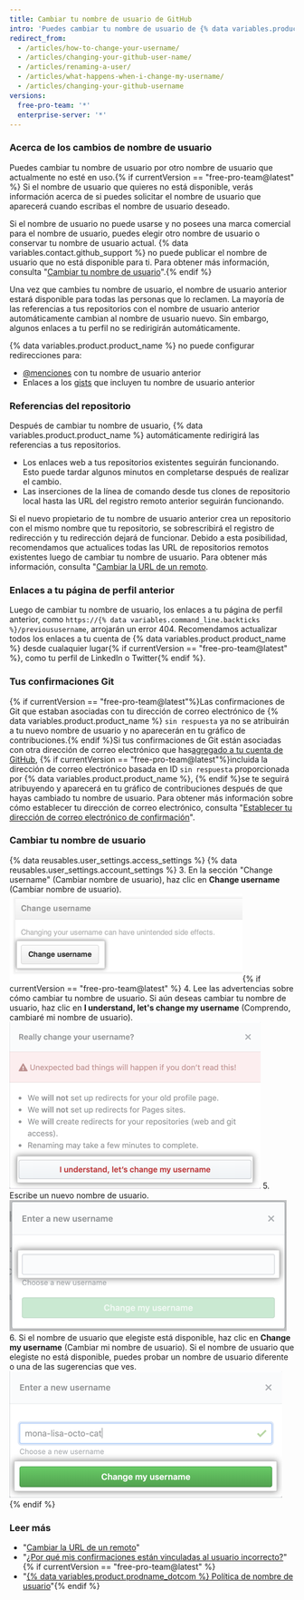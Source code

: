 ```yaml
---
title: Cambiar tu nombre de usuario de GitHub
intro: 'Puedes cambiar tu nombre de usuario de {% data variables.product.product_name %} en cualquier momento.'
redirect_from:
  - /articles/how-to-change-your-username/
  - /articles/changing-your-github-user-name/
  - /articles/renaming-a-user/
  - /articles/what-happens-when-i-change-my-username/
  - /articles/changing-your-github-username
versions:
  free-pro-team: '*'
  enterprise-server: '*'
---
```


### Acerca de los cambios de nombre de usuario

Puedes cambiar tu nombre de usuario por otro nombre de usuario que actualmente no esté en uso.{% if currentVersion == "free-pro-team@latest" %} Si el nombre de usuario que quieres no está disponible, verás información acerca de si puedes solicitar el nombre de usuario que aparecerá cuando escribas el nombre de usuario deseado.

Si el nombre de usuario no puede usarse y no posees una marca comercial para el nombre de usuario, puedes elegir otro nombre de usuario o conservar tu nombre de usuario actual. {% data variables.contact.github_support %} no puede publicar el nombre de usuario que no está disponible para ti. Para obtener más información, consulta "[Cambiar tu nombre de usuario](#changing-your-username)".{% endif %}

Una vez que cambies tu nombre de usuario, el nombre de usuario anterior estará disponible para todas las personas que lo reclamen. La mayoría de las referencias a tus repositorios con el nombre de usuario anterior automáticamente cambian al nombre de usuario nuevo. Sin embargo, algunos enlaces a tu perfil no se redirigirán automáticamente.

{% data variables.product.product_name %} no puede configurar redirecciones para:
- [@menciones](/articles/basic-writing-and-formatting-syntax/#mentioning-people-and-teams) con tu nombre de usuario anterior
- Enlaces a los [gists](/articles/creating-gists) que incluyen tu nombre de usuario anterior

### Referencias del repositorio

Después de cambiar tu nombre de usuario, {% data variables.product.product_name %} automáticamente redirigirá las referencias a tus repositorios.
- Los enlaces web a tus repositorios existentes seguirán funcionando. Esto puede tardar algunos minutos en completarse después de realizar el cambio.
- Las inserciones de la línea de comando desde tus clones de repositorio local hasta las URL del registro remoto anterior seguirán funcionando.

Si el nuevo propietario de tu nombre de usuario anterior crea un repositorio con el mismo nombre que tu repositorio, se sobrescribirá el registro de redirección y tu redirección dejará de funcionar. Debido a esta posibilidad, recomendamos que actualices todas las URL de repositorios remotos existentes luego de cambiar tu nombre de usuario. Para obtener más información, consulta "[Cambiar la URL de un remoto](/articles/changing-a-remote-s-url).

### Enlaces a tu página de perfil anterior

Luego de cambiar tu nombre de usuario, los enlaces a tu página de perfil anterior, como `https://{% data variables.command_line.backticks %}/previoususername`, arrojarán un error 404. Recomendamos actualizar todos los enlaces a tu cuenta de {% data variables.product.product_name %} desde cualaquier lugar{% if currentVersion == "free-pro-team@latest" %}, como tu perfil de LinkedIn o Twitter{% endif %}.

### Tus confirmaciones Git

{% if currentVersion == "free-pro-team@latest"%}Las confirmaciones de Git que estaban asociadas con tu dirección de correo electrónico de {% data variables.product.product_name %} `sin respuesta` ya no se atribuirán a tu nuevo nombre de usuario y no aparecerán en tu gráfico de contribuciones.{% endif %}Si tus confirmaciones de Git están asociadas con otra dirección de correo electrónico que has[agregado a tu cuenta de GitHub](/articles/adding-an-email-address-to-your-github-account), {% if currentVersion == "free-pro-team@latest"%}incluida la dirección de correo electrónico basada en ID `sin respuesta` proporcionada por {% data variables.product.product_name %}, {% endif %}se te seguirá atribuyendo y aparecerá en tu gráfico de contribuciones después de que hayas cambiado tu nombre de usuario. Para obtener más información sobre cómo establecer tu dirección de correo electrónico, consulta "[Establecer tu dirección de correo electrónico de confirmación](/articles/setting-your-commit-email-address)".

### Cambiar tu nombre de usuario

{% data reusables.user_settings.access_settings %}
{% data reusables.user_settings.account_settings %}
3. En la sección "Change username" (Cambiar nombre de usuario), haz clic en **Change username** (Cambiar nombre de usuario). ![Change Username button](/assets/images/help/settings/settings-change-username.png){% if currentVersion == "free-pro-team@latest" %}
4. Lee las advertencias sobre cómo cambiar tu nombre de usuario. Si aún deseas cambiar tu nombre de usuario, haz clic en **I understand, let's change my username** (Comprendo, cambiaré mi nombre de usuario). ![Cambiar botón Username warning (Advertencia de nombre de usuario)](/assets/images/help/settings/settings-change-username-warning-button.png)
5. Escribe un nuevo nombre de usuario. ![Campo New username (Nuevo nombre de usuario)](/assets/images/help/settings/settings-change-username-enter-new-username.png)
6. Si el nombre de usuario que elegiste está disponible, haz clic en **Change my username** (Cambiar mi nombre de usuario). Si el nombre de usuario que elegiste no está disponible, puedes probar un nombre de usuario diferente o una de las sugerencias que ves. ![Cambiar botón Username warning (Advertencia de nombre de usuario)](/assets/images/help/settings/settings-change-my-username-button.png)
{% endif %}

### Leer más

- "[Cambiar la URL de un remoto](/articles/changing-a-remote-s-url)"
- "[¿Por qué mis confirmaciones están vinculadas al usuario incorrecto?](/articles/why-are-my-commits-linked-to-the-wrong-user)"{% if currentVersion == "free-pro-team@latest" %}
- "[{% data variables.product.prodname_dotcom %} Política de nombre de usuario](/articles/github-username-policy)"{% endif %}
